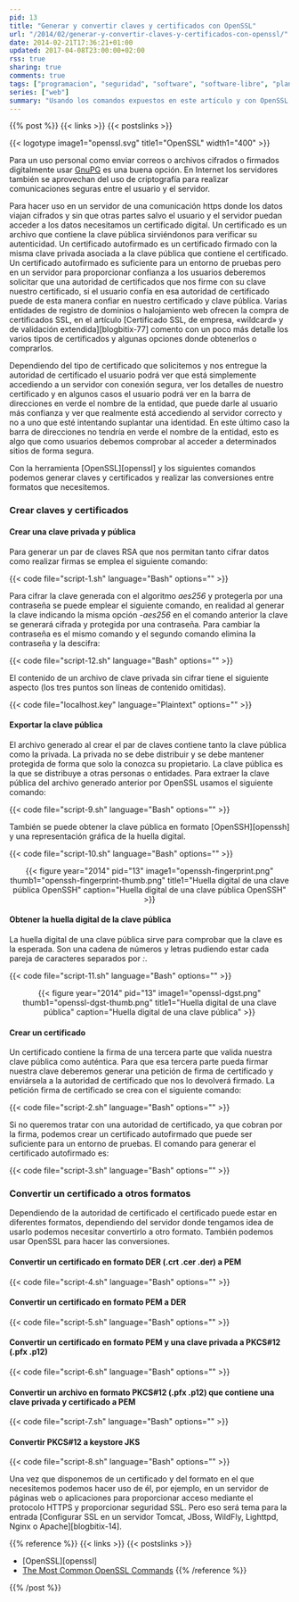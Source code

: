 ```yaml
---
pid: 13
title: "Generar y convertir claves y certificados con OpenSSL"
url: "/2014/02/generar-y-convertir-claves-y-certificados-con-openssl/"
date: 2014-02-21T17:36:21+01:00
updated: 2017-04-08T23:00:00+02:00
rss: true
sharing: true
comments: true
tags: ["programacion", "seguridad", "software", "software-libre", "planeta-linux"]
series: ["web"]
summary: "Usando los comandos expuestos en este artículo y con OpenSSL podemos crear una clave pública y privada para usarlo con ssh o para cifrar y descifrar mensajes, un certificado autofirmado que podremos usar en un servidor de aplicaciones para usar un protocolo seguro y también convertir las claves y certificados a uno de los formatos aceptados por la aplicación que usemos."
---
```


{{% post %}}
{{< links >}}
{{< postslinks >}}

{{< logotype image1="openssl.svg" title1="OpenSSL" width1="400" >}}

Para un uso personal como enviar correos o archivos cifrados o firmados digitalmente usar [GnuPG](http://elblogdepicodev.blogspot.com.es/2013/11/introduccion-la-criptografia-e-inicio-con-gpg.html) es una buena opción. En Internet los servidores también se aprovechan del uso de criptografía para realizar comunicaciones seguras entre el usuario y el servidor.

Para hacer uso en un servidor de una comunicación https donde los datos viajan cifrados y sin que otras partes salvo el usuario y el servidor puedan acceder a los datos necesitamos un certificado digital. Un certificado es un archivo que contiene la clave pública sirviéndonos para verificar su autenticidad. Un certificado autofirmado es un certificado firmado con la misma clave privada asociada a la clave pública que contiene el certificado. Un certificado autofirmado es suficiente para un entorno de pruebas pero en un servidor para proporcionar confianza a los usuarios deberemos solicitar que una autoridad de certificados que nos firme con su clave nuestro certificado, si el usuario confía en esa autoridad de certificado puede de esta manera confiar en nuestro certificado y clave pública. Varias entidades de registro de dominios o halojamiento web ofrecen la compra de certificados SSL, en el artículo [Certificado SSL, de empresa, «wildcard» y de validación extendida][blogbitix-77] comento con un poco más detalle los varios tipos de certificados y algunas opciones donde obtenerlos o comprarlos.

Dependiendo del tipo de certificado que solicitemos y nos entregue la autoridad de certificado el usuario podrá ver que está simplemente accediendo a un servidor con conexión segura, ver los detalles de nuestro certificado y en algunos casos el usuario podrá ver en la barra de direcciones en verde el nombre de la entidad, que puede darle al usuario más confianza y ver que realmente está accediendo al servidor correcto y no a uno que esté intentando suplantar una identidad. En este último caso la barra de direcciones no tendría en verde el nombre de la entidad, esto es algo que como usuarios debemos comprobar al acceder a determinados sitios de forma segura.

Con la herramienta [OpenSSL][openssl] y los siguientes comandos podemos generar claves y certificados y realizar las conversiones entre formatos que necesitemos.

### Crear claves y certificados

#### Crear una clave privada y pública

Para generar un par de claves RSA que nos permitan tanto cifrar datos como realizar firmas se emplea el siguiente comando:

{{< code file="script-1.sh" language="Bash" options="" >}}

Para cifrar la clave generada con el algoritmo _aes256_ y protegerla por una contraseña se puede emplear el siguiente comando, en realidad al generar la clave indicando la misma opción _-aes256_ en el comando anterior la clave se generará cifrada y protegida por una contraseña. Para cambiar la contraseña es el mismo comando y el segundo comando elimina la contraseña y la descifra:

{{< code file="script-12.sh" language="Bash" options="" >}}

El contenido de un archivo de clave privada sin cifrar tiene el siguiente aspecto (los tres puntos son líneas de contenido omitidas).

{{< code file="localhost.key" language="Plaintext" options="" >}}

#### Exportar la clave pública

El archivo generado al crear el par de claves contiene tanto la clave pública como la privada. La privada no se debe distribuir y se debe mantener protegida de forma que solo la conozca su propietario. La clave pública es la que se distribuye a otras personas o entidades. Para extraer la clave pública del archivo generado anterior por OpenSSL usamos el siguiente comando:

{{< code file="script-9.sh" language="Bash" options="" >}}

También se puede obtener la clave pública en formato [OpenSSH][openssh] y una representación gráfica de la huella digital.

{{< code file="script-10.sh" language="Bash" options="" >}}

<div class="media" style="text-align: center;">
    {{< figure year="2014" pid="13"
        image1="openssh-fingerprint.png" thumb1="openssh-fingerprint-thumb.png" title1="Huella digital de una clave pública OpenSSH"
        caption="Huella digital de una clave pública OpenSSH" >}}
</div>

#### Obtener la huella digital de la clave pública

La huella digital de una clave pública sirve para comprobar que la clave es la esperada. Son una cadena de números y letras pudiendo estar cada pareja de caracteres separados por _:_.

{{< code file="script-11.sh" language="Bash" options="" >}}

<div class="media" style="text-align: center;">
    {{< figure year="2014" pid="13"
        image1="openssl-dgst.png" thumb1="openssl-dgst-thumb.png" title1="Huella digital de una clave pública"
        caption="Huella digital de una clave pública" >}}
</div>

#### Crear un certificado

Un certificado contiene la firma de una tercera parte que valida nuestra clave pública como auténtica. Para que esa tercera parte pueda firmar nuestra clave deberemos generar una petición de firma de certificado y enviársela a la autoridad de certificado que nos lo devolverá firmado. La petición firma de certificado se crea con el siguiente comando:

{{< code file="script-2.sh" language="Bash" options="" >}}

Si no queremos tratar con una autoridad de certificado, ya que cobran por la firma, podemos crear un certificado autofirmado que puede ser suficiente para un entorno de pruebas. El comando para generar el certificado autofirmado es:

{{< code file="script-3.sh" language="Bash" options="" >}}

### Convertir un certificado a otros formatos

Dependiendo de la autoridad de certificado el certificado puede estar en diferentes formatos, dependiendo del servidor donde tengamos idea de usarlo podemos necesitar convertirlo a otro formato. También podemos usar OpenSSL para hacer las conversiones.

#### Convertir un certificado en formato DER (.crt .cer .der) a PEM

{{< code file="script-4.sh" language="Bash" options="" >}}

#### Convertir un certificado en formato PEM a DER

{{< code file="script-5.sh" language="Bash" options="" >}}

#### Convertir un certificado en formato PEM y una clave privada a PKCS#12 (.pfx .p12)

{{< code file="script-6.sh" language="Bash" options="" >}}

#### Convertir un archivo en formato PKCS#12 (.pfx .p12) que contiene una clave privada y certificado a PEM

{{< code file="script-7.sh" language="Bash" options="" >}}

#### Convertir PKCS#12 a keystore JKS

{{< code file="script-8.sh" language="Bash" options="" >}}

Una vez que disponemos de un certificado y del formato en el que necesitemos podemos hacer uso de él, por ejemplo, en un servidor de páginas web o aplicaciones para proporcionar acceso mediante el protocolo HTTPS y proporcionar seguridad SSL. Pero eso será tema para la entrada [Configurar SSL en un servidor Tomcat, JBoss, WildFly, Lighttpd, Nginx o Apache][blogbitix-14].

{{% reference %}}
{{< links >}}
{{< postslinks >}}
* [OpenSSL][openssl]
* [The Most Common OpenSSL Commands](http://www.sslshopper.com/article-most-common-openssl-commands.html)
{{% /reference %}}

{{% /post %}}
